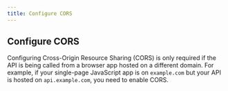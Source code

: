 ```yaml
---
title: Configure CORS
---
```

## Configure CORS

Configuring Cross-Origin Resource Sharing (CORS) is only required if the API is being called from a browser app hosted on a different domain. For example, if your single-page JavaScript app is on `example.com` but your API is hosted on `api.example.com`, you need to enable CORS.

<StackSelector snippet="configcors"/>
